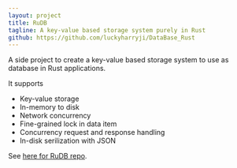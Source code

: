 ```yaml
---
layout: project
title: RuDB
tagline: A key-value based storage system purely in Rust
github: https://github.com/luckyharryji/DataBase_Rust
---
```


A side project to create a key-value based storage system to use as database in Rust applications.

It supports

- Key-value storage
- In-memory to disk
- Network concurrency
- Fine-grained lock in data item
- Concurrency request and response handling
- In-disk serilization with JSON

See [here for RuDB repo](https://github.com/luckyharryji/DataBase_Rust).
